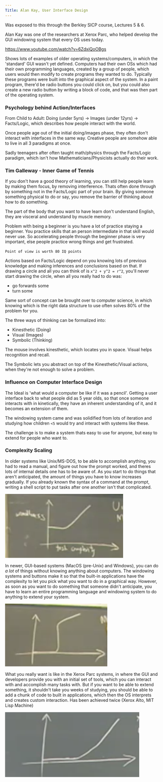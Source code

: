 ```yaml
---
Title: Alan Kay, User Interface Design
---
```


Was exposed to this through the Berkley SICP course, Lectures 5 & 6.

Alan Kay was one of the researchers at Xerox Parc, who helped develop the GUI windowing system that every OS uses today.

<https://www.youtube.com/watch?v=6ZdxiQoOBgs>

Shows lots of examples of older operating systems/computers, in which the 'standard' GUI wasn't yet defined. Computers had their own OSs which had their own programming languages, created by a group of people, which users would then modify to create programs they wanted to do. Typically these programs were built into the graphical aspect of the system. In a paint program, there'd be radio buttons you could click on, but you could also create a new radio button by writing a block of code, and that was then part of the operating system.

### Psychology behind Action/Interfaces

From Child to Adult: Doing (under 5yrs) -> Images (under 12yrs) -> Facts/Logic, which describes how people interact with the world.

Once people age out of the initial doing/images phase, they often don't interact with interfaces in the same way. Creative people are somehow able to live in all 3 paradigms at once.

Sadly teenagers after often taught math/physics through the Facts/Logic paradigm, which isn't how Mathematicians/Physicists actually do their work.

### Tim Galleway - Inner Game of Tennis

If you don't have a good theory of learning, you can still help people learn by making them focus, by removing interference. Thats often done through by something not in the Facts/Logic part of your brain. By giving someone something physical to do or say, you remove the barrier of thinking about how to do something. 

The part of the body that you want to have learn don't understand English, they are visceral and understand by muscle memory.

Problem with being a beginner is you have a lot of practice staying a beginner. You practice skills that an person intermediate in that skill would never use. So accelerating people through the beginner phase is very important, else people practice wrong things and get frustrated.

`Point of view is worth 80 IQ points`

Actions based on Facts/Logic depend on you knowing lots of previous knowledge and making inferences and conclusions based on that. If drawing a circle and all you can think of is `x^2 + y^2 = r^2`, you'll never start drawing the circle, when all you really had to do was:

* go forwards some
* turn some

Same sort of concept can be brought over to computer science, in which knowing which is the right data structure to use often solves 80% of the problem for you.

The three ways of thinking can be formalized into:

* Kinesthetic (Doing)
* Visual (Images)
* Symbolic (Thinking)

The mouse involves kinesthetic, which locates you in space. Visual helps recognition and recall. 

The Symbolic lets you abstract on top of the Kinesthetic/Visual actions, when they're not enough to solve a problem.

### Influence on Computer Interface Design

The Ideal is 'what would a computer be like if it was a pencil'. Getting a user interface back to what people did as 5 year olds, so that once someone interacts with in kinetically, they have an inherent understanding of it, and it becomes an extension of them.

The windowing system came and was solidified from lots of iteration and studying how children `<5` would try and interact with systems like these.

The challenge is to make a system thats easy to use for anyone, but easy to extend for people who want to.

### Complexity Scaling

In older systems like Unix/MS-DOS, to be able to accomplish anything, you had to read a manual, and figure out how the prompt worked, and theres lots of internal details one has to be aware of. As you start to do things that aren't anticipated, the amount of things you have to know increases gradually. If you already known the syntax of a command at the prompt, writing a shell script to put tasks after one another isn't that complicated.

![y-axis: wizardlyness x-axis: complexity of task](images/unix.png)

In newer, GUI-based systems (MacOS (pre-Unix) and Windows), you can do *a lot* of things without knowing anything about computers. The windowing systems and buttons make it so that the built-in applications have the complexity to let you pick what you want to do in a graphical way. However, as soon as you want to do something that someone didn't anticipate, you have to learn an entire programming language and windowing system to do anything to extend your system.

![you hit a wall eventually](images/windows.png)

What you really want is like in the Xerox Parc systems, in where the GUI and developers provide you with an initial set of tools, which you can interact with and accomplish many tasks with. But if you want to be able to extend something, it shouldn't take you weeks of studying, you should be able to add a chunk of code to built in applications, which then the OS interprets and creates custom interaction. Has been achieved twice (Xerox Alto, MIT Lisp Machine)

!['holy grail' of interface design](images/xerox.png)

